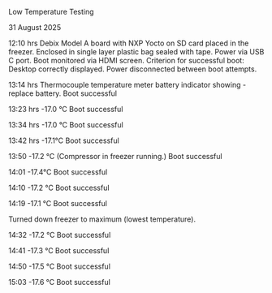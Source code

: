 Low Temperature Testing

31 August 2025

12:10 hrs
Debix Model A board with NXP Yocto on SD card placed in the freezer.
Enclosed in single layer plastic bag sealed with tape.
Power via USB C port.
Boot monitored via HDMI screen.
Criterion for successful boot: Desktop correctly displayed.
Power disconnected between boot attempts.

13:14 hrs
Thermocouple temperature meter battery indicator showing - replace battery.
Boot successful

13:23 hrs
-17.0 °C
Boot successful

13:34 hrs
-17.0 °C
Boot successful

13:42 hrs
-17.1°C
Boot successful

13:50
-17.2 °C (Compressor in freezer running.)
Boot successful

14:01
-17.4°C
Boot successful

14:10
-17.2 °C
Boot successful

14:19
-17.1 °C
Boot successful

Turned down freezer to maximum (lowest temperature).

14:32
-17.2 °C
Boot successful

14:41
-17.3 °C
Boot successful

14:50
-17.5 °C
Boot successful

15:03
-17.6 °C
Boot successful

